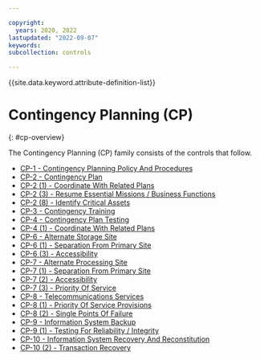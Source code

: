 ```yaml
---

copyright:
  years: 2020, 2022
lastupdated: "2022-09-07"
keywords: 
subcollection: controls

---
```




{{site.data.keyword.attribute-definition-list}}



# Contingency Planning (CP)
{: #cp-overview}

The Contingency Planning (CP) family consists of the controls that follow.

- [CP-1 - Contingency Planning Policy And Procedures](/docs/controls?topic=controls-cp-1)
- [CP-2 - Contingency Plan](/docs/controls?topic=controls-cp-2)
- [CP-2 (1) - Coordinate With Related Plans](/docs/controls?topic=controls-cp-2.1)
- [CP-2 (3) - Resume Essential Missions / Business Functions](/docs/controls?topic=controls-cp-2.3)
- [CP-2 (8) - Identify Critical Assets](/docs/controls?topic=controls-cp-2.8)
- [CP-3 - Contingency Training](/docs/controls?topic=controls-cp-3)
- [CP-4 - Contingency Plan Testing](/docs/controls?topic=controls-cp-4)
- [CP-4 (1) - Coordinate With Related Plans](/docs/controls?topic=controls-cp-4.1)
- [CP-6 - Alternate Storage Site](/docs/controls?topic=controls-cp-6)
- [CP-6 (1) - Separation From Primary Site](/docs/controls?topic=controls-cp-6.1)
- [CP-6 (3) - Accessibility](/docs/controls?topic=controls-cp-6.3)
- [CP-7 - Alternate Processing Site](/docs/controls?topic=controls-cp-7)
- [CP-7 (1) - Separation From Primary Site](/docs/controls?topic=controls-cp-7.1)
- [CP-7 (2) - Accessibility](/docs/controls?topic=controls-cp-7.2)
- [CP-7 (3) - Priority Of Service](/docs/controls?topic=controls-cp-7.3)
- [CP-8 - Telecommunications Services](/docs/controls?topic=controls-cp-8)
- [CP-8 (1) - Priority Of Service Provisions](/docs/controls?topic=controls-cp-8.1)
- [CP-8 (2) - Single Points Of Failure](/docs/controls?topic=controls-cp-8.2)
- [CP-9 - Information System Backup](/docs/controls?topic=controls-cp-9)
- [CP-9 (1) - Testing For Reliability / Integrity](/docs/controls?topic=controls-cp-9.1)
- [CP-10 - Information System Recovery And Reconstitution](/docs/controls?topic=controls-cp-10)
- [CP-10 (2) - Transaction Recovery](/docs/controls?topic=controls-cp-10.2)



